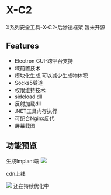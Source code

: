 # X-C2
X系列安全工具-X-C2-后渗透框架
暂未开源


## Features

- Electron GUI-跨平台支持
- 域前置技术
- 模块化生成,可以减少生成物体积
- Socks5隧道
- 权限维持技术
- sideload dll
- 反射加载dll
- .NET工具内存执行
- 可配合Nginx反代
- 屏幕截图


## 功能预览

生成Implant端
![](https://i.loli.net/2021/05/09/EfnCucksabMtRpG.png)

cdn上线

![](https://i.loli.net/2021/05/09/znaOVN5hd2BPXrI.png)
还在持续优化中
